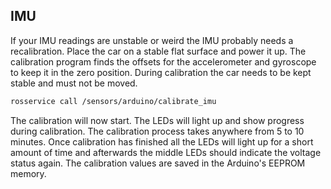 ## IMU
If your IMU readings are unstable or weird the IMU probably needs a recalibration. Place the car on a stable flat surface and power it up.  The calibration program finds the offsets for the accelerometer and gyroscope to keep it in the zero position. During calibration the car needs to be kept stable and must not be moved.

```bash
rosservice call /sensors/arduino/calibrate_imu
```

The calibration will now start. The LEDs will light up and show progress during calibration. The calibration process takes anywhere from 5 to 10 minutes. Once calibration has finished all the LEDs will light up for a short amount of time and afterwards the middle LEDs should indicate the voltage status again. The calibration values are saved in the Arduino's EEPROM memory.